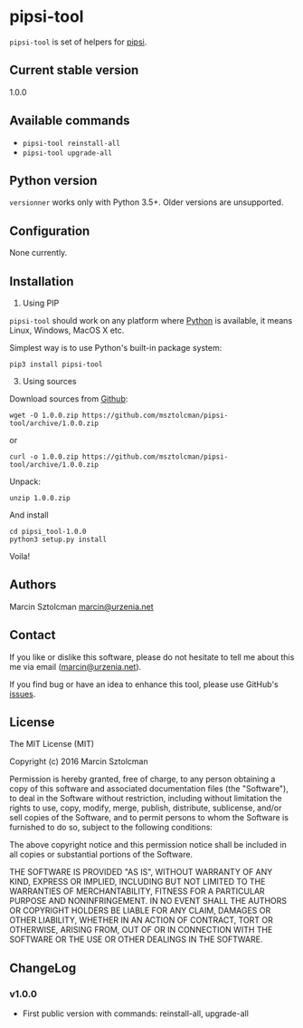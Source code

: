 pipsi-tool
==========

`pipsi-tool` is set of helpers for [pipsi](https://github.com/mitsuhiko/pipsi). 

Current stable version
----------------------

1.0.0

Available commands
--------

* `pipsi-tool reinstall-all`
* `pipsi-tool upgrade-all`

Python version
--------------

`versionner` works only with Python 3.5+. Older versions are unsupported.

Configuration
-------------

None currently.

Installation
------------

1. Using PIP

`pipsi-tool` should work on any platform where [Python](http://python.org)
is available, it means Linux, Windows, MacOS X etc. 

Simplest way is to use Python's built-in package system:

    pip3 install pipsi-tool

3. Using sources

Download sources from [Github](https://github.com/msztolcman/pipsi-tool/archive/1.0.0.zip):

    wget -O 1.0.0.zip https://github.com/msztolcman/pipsi-tool/archive/1.0.0.zip
    
or

    curl -o 1.0.0.zip https://github.com/msztolcman/pipsi-tool/archive/1.0.0.zip

Unpack:

    unzip 1.0.0.zip

And install

    cd pipsi_tool-1.0.0
    python3 setup.py install

Voila!

Authors
-------

Marcin Sztolcman <marcin@urzenia.net>

Contact
-------

If you like or dislike this software, please do not hesitate to tell me about
this me via email (marcin@urzenia.net).

If you find bug or have an idea to enhance this tool, please use GitHub's
[issues](https://github.com/msztolcman/pipsi-tool/issues).

License
-------

The MIT License (MIT)

Copyright (c) 2016 Marcin Sztolcman

Permission is hereby granted, free of charge, to any person obtaining a copy of
this software and associated documentation files (the "Software"), to deal in
the Software without restriction, including without limitation the rights to
use, copy, modify, merge, publish, distribute, sublicense, and/or sell copies of
the Software, and to permit persons to whom the Software is furnished to do so,
subject to the following conditions:

The above copyright notice and this permission notice shall be included in all
copies or substantial portions of the Software.

THE SOFTWARE IS PROVIDED "AS IS", WITHOUT WARRANTY OF ANY KIND, EXPRESS OR
IMPLIED, INCLUDING BUT NOT LIMITED TO THE WARRANTIES OF MERCHANTABILITY, FITNESS
FOR A PARTICULAR PURPOSE AND NONINFRINGEMENT. IN NO EVENT SHALL THE AUTHORS OR
COPYRIGHT HOLDERS BE LIABLE FOR ANY CLAIM, DAMAGES OR OTHER LIABILITY, WHETHER
IN AN ACTION OF CONTRACT, TORT OR OTHERWISE, ARISING FROM, OUT OF OR IN
CONNECTION WITH THE SOFTWARE OR THE USE OR OTHER DEALINGS IN THE SOFTWARE.

ChangeLog
---------

### v1.0.0

* First public version with commands: reinstall-all, upgrade-all
